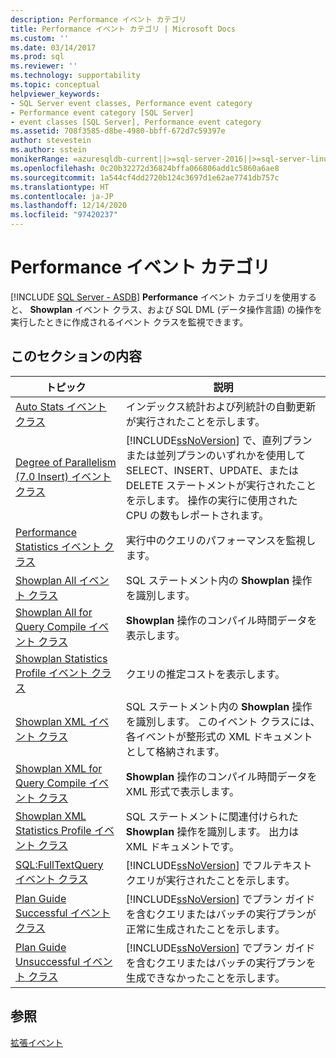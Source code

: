 ```yaml
---
description: Performance イベント カテゴリ
title: Performance イベント カテゴリ | Microsoft Docs
ms.custom: ''
ms.date: 03/14/2017
ms.prod: sql
ms.reviewer: ''
ms.technology: supportability
ms.topic: conceptual
helpviewer_keywords:
- SQL Server event classes, Performance event category
- Performance event category [SQL Server]
- event classes [SQL Server], Performance event category
ms.assetid: 708f3585-d8be-4980-bbff-672d7c59397e
author: stevestein
ms.author: sstein
monikerRange: =azuresqldb-current||>=sql-server-2016||>=sql-server-linux-2017||=azuresqldb-mi-current
ms.openlocfilehash: 0c20b32272d36824bffa066806add1c5860a6ae8
ms.sourcegitcommit: 1a544cf4dd2720b124c3697d1e62ae7741db757c
ms.translationtype: HT
ms.contentlocale: ja-JP
ms.lasthandoff: 12/14/2020
ms.locfileid: "97420237"
---
```

# <a name="performance-event-category"></a>Performance イベント カテゴリ
[!INCLUDE [SQL Server - ASDB](../../includes/applies-to-version/sql-asdb.md)]
  **Performance** イベント カテゴリを使用すると、 **Showplan** イベント クラス、および SQL DML (データ操作言語) の操作を実行したときに作成されるイベント クラスを監視できます。  
  
## <a name="in-this-section"></a>このセクションの内容  
  
|トピック|説明|  
|-----------|-----------------|  
|[Auto Stats イベント クラス](../../relational-databases/event-classes/auto-stats-event-class.md)|インデックス統計および列統計の自動更新が実行されたことを示します。|  
|[Degree of Parallelism &#40;7.0 Insert&#41; イベント クラス](../../relational-databases/event-classes/degree-of-parallelism-7-0-insert-event-class.md)|[!INCLUDE[ssNoVersion](../../includes/ssnoversion-md.md)] で、直列プランまたは並列プランのいずれかを使用して SELECT、INSERT、UPDATE、または DELETE ステートメントが実行されたことを示します。 操作の実行に使用された CPU の数もレポートされます。|  
|[Performance Statistics イベント クラス](../../relational-databases/event-classes/performance-statistics-event-class.md)|実行中のクエリのパフォーマンスを監視します。|  
|[Showplan All イベント クラス](../../relational-databases/event-classes/showplan-all-event-class.md)|SQL ステートメント内の **Showplan** 操作を識別します。|  
|[Showplan All for Query Compile イベント クラス](../../relational-databases/event-classes/showplan-all-for-query-compile-event-class.md)|**Showplan** 操作のコンパイル時間データを表示します。|  
|[Showplan Statistics Profile イベント クラス](../../relational-databases/event-classes/showplan-statistics-profile-event-class.md)|クエリの推定コストを表示します。|  
|[Showplan XML イベント クラス](../../relational-databases/event-classes/showplan-xml-event-class.md)|SQL ステートメント内の **Showplan** 操作を識別します。 このイベント クラスには、各イベントが整形式の XML ドキュメントとして格納されます。|  
|[Showplan XML for Query Compile イベント クラス](../../relational-databases/event-classes/showplan-xml-for-query-compile-event-class.md)|**Showplan** 操作のコンパイル時間データを XML 形式で表示します。|  
|[Showplan XML Statistics Profile イベント クラス](../../relational-databases/event-classes/showplan-xml-statistics-profile-event-class.md)|SQL ステートメントに関連付けられた **Showplan** 操作を識別します。 出力は XML ドキュメントです。|  
|[SQL:FullTextQuery イベント クラス](../../relational-databases/event-classes/sql-fulltextquery-event-class.md)|[!INCLUDE[ssNoVersion](../../includes/ssnoversion-md.md)] でフルテキスト クエリが実行されたことを示します。|  
|[Plan Guide Successful イベント クラス](../../relational-databases/event-classes/plan-guide-successful-event-class.md)|[!INCLUDE[ssNoVersion](../../includes/ssnoversion-md.md)] でプラン ガイドを含むクエリまたはバッチの実行プランが正常に生成されたことを示します。|  
|[Plan Guide Unsuccessful イベント クラス](../../relational-databases/event-classes/plan-guide-unsuccessful-event-class.md)|[!INCLUDE[ssNoVersion](../../includes/ssnoversion-md.md)] でプラン ガイドを含むクエリまたはバッチの実行プランを生成できなかったことを示します。|  
  
## <a name="see-also"></a>参照  
 [拡張イベント](../../relational-databases/extended-events/extended-events.md)  
  
  
